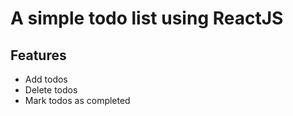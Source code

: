 # A simple todo list using ReactJS

## Features
- Add todos
- Delete todos
- Mark todos as completed